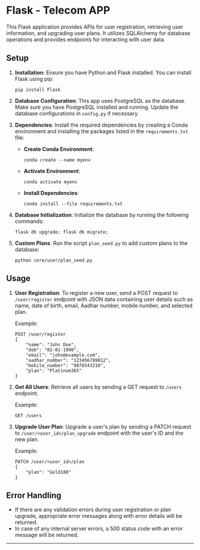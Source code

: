 # Flask - Telecom APP

This Flask application provides APIs for user registration, retrieving user information, and upgrading user plans. It utilizes SQLAlchemy for database operations and provides endpoints for interacting with user data.

## Setup

1. **Installation**: Ensure you have Python and Flask installed. You can install Flask using pip:
   ```
   pip install Flask
   ```

2. **Database Configuration**: This app uses PostgreSQL as the database. Make sure you have PostgreSQL installed and running. Update the database configurations in `config.py` if necessary.

3. **Dependencies**: Install the required dependencies by creating a Conda environment and installing the packages listed in the `requirements.txt` file:

   - **Create Conda Environment**:
     ```
     conda create --name myenv
     ```

   - **Activate Environment**:
     ```
     conda activate myenv
     ```

   - **Install Dependencies**:
     ```
     conda install --file requirements.txt
     ```

4. **Database Initialization**: Initialize the database by running the following commands:
   ```
   flask db upgrade; flask db migrate;
   ```

5. **Custom Plans**: Run the script `plan_seed.py` to add custom plans to the database:
   ```
   python core/user/plan_seed.py
   ```

## Usage

1. **User Registration**: To register a new user, send a POST request to `/user/register` endpoint with JSON data containing user details such as name, date of birth, email, Aadhar number, mobile number, and selected plan.

   Example:
   ```
   POST /user/register
   {
       "name": "John Doe",
       "dob": "01-01-1990",
       "email": "john@example.com",
       "aadhar_number": "123456789012",
       "mobile_number": "9876543210",
       "plan": "Platinum365"
   }
   ```

2. **Get All Users**: Retrieve all users by sending a GET request to `/users` endpoint.

   Example:
   ```
   GET /users
   ```

3. **Upgrade User Plan**: Upgrade a user's plan by sending a PATCH request to `/user/<user_id>/plan_upgrade` endpoint with the user's ID and the new plan.

   Example:
   ```
   PATCH /user/<user_id>/plan
   {
       "plan": "Gold180"
   }
   ```

## Error Handling

- If there are any validation errors during user registration or plan upgrade, appropriate error messages along with error details will be returned.
- In case of any internal server errors, a 500 status code with an error message will be returned.

---